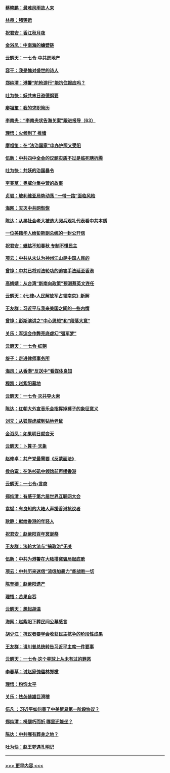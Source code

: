 #### [蔡晓鹏：最难风雨故人来](../pages/nsc993/n11633145.md?t=11050522) 
#### [林泉：猪猡运](../pages/nsc993/n11631469.md?t=11050522) 
#### [祝君安：香江秋月夜](../pages/nsc993/n11631440.md?t=11050522) 
#### [金浴凤：中南海的蟾嬖链](../pages/nsc993/n11631290.md?t=11050522) 
#### [云鹤天：一七令·中共房地产](../pages/nsc993/n11630084.md?t=11050522) 
#### [容干：我是愧对盛世的诗人](../pages/nsc993/n11630059.md?t=11050522) 
#### [郑纯清：港警“陀枪游行”能抗住报应吗？](../pages/nsc993/n11629999.md?t=11050522) 
#### [吐为快：妖共末日盗德纲要](../pages/nsc993/n11628610.md?t=11050522) 
#### [廖祖笙：我的求职简历](../pages/nsc993/n11628492.md?t=11050522) 
#### [李南央：“李南央状告海关案”跟进报导（63）](../pages/nsc993/n11627039.md?t=11050522) 
#### [理悟：火候到了 推墙](../pages/nsc993/n11626917.md?t=11050522) 
#### [廖祖笙：在“法治国家”申办护照又受阻](../pages/nsc993/n11626500.md?t=11050522) 
#### [伍新：中共四中全会的议题实质不过是临死瞎折腾](../pages/nsc993/n11621774.md?t=11050522) 
#### [吐为快：共妖的治国暴令](../pages/nsc993/n11621401.md?t=11050522) 
#### [李春草：奥威尔集中营的故事](../pages/nsc993/n11621373.md?t=11050522) 
#### [贞岩：玻利维亚局势动荡 “一带一路”面临风险](../pages/nsc993/n11619480.md?t=11050522) 
#### [海网：天灭中共网恢恢](../pages/nsc993/n11618261.md?t=11050522) 
#### [陈达：从黑社会老大被选大阅兵观礼代表看中共本质](../pages/nsc993/n11618229.md?t=11050522) 
#### [一位美籍华人给彭斯副总统的一封公开信](../pages/nsc993/n11616906.md?t=11050522) 
#### [祝君安：蟪蛄不知春秋  专制不懂民主](../pages/nsc993/n11616882.md?t=11050522) 
#### [项云：中共从未认为神州江山是中国人民的](../pages/nsc993/n11616763.md?t=11050522) 
#### [曾铮：中共已将对法轮功的迫害手法延至香港](../pages/nsc993/n11616561.md?t=11050522) 
#### [高婧婧：从台湾“新南向政策”预测蔡英文连任](../pages/nsc993/n11616518.md?t=11050522) 
#### [云鹤天：《七律▪人民解放军占领南京》新解](../pages/nsc993/n11616490.md?t=11050522) 
#### [王友群：习近平与我来美国之间的一些内情](../pages/nsc993/n11615052.md?t=11050522) 
#### [曾铮：彭斯演讲之“中心思想”和“段落大意”](../pages/nsc993/n11615020.md?t=11050522) 
#### [关乐：军运会作弊亮底虚幻“强军梦”](../pages/nsc993/n11615008.md?t=11050522) 
#### [云鹤天：一七令‧红朝](../pages/nsc993/n11615000.md?t=11050522) 
#### [旋子：走进律师事务所](../pages/nsc993/n11614894.md?t=11050522) 
#### [海风：从香港“反送中”看媒体良知](../pages/nsc993/n11614480.md?t=11050522) 
#### [程凯：赵紫阳墓地](../pages/nsc993/n11614464.md?t=11050522) 
#### [云鹤天：一七令‧灭共导火索](../pages/nsc993/n11613471.md?t=11050522) 
#### [陈达：红朝大外宣音乐会指挥掉裤子的象征意义](../pages/nsc993/n11613456.md?t=11050522) 
#### [刘元：从狐假虎威到钻地老鼠](../pages/nsc993/n11612832.md?t=11050522) 
#### [金浴凤：如果明日就变天](../pages/nsc993/n11611135.md?t=11050522) 
#### [云鹤天：卜算子‧天象](../pages/nsc993/n11609023.md?t=11050522) 
#### [赵修卓：共产党最需要《反蒙面法》](../pages/nsc993/n11608006.md?t=11050522) 
#### [侯伯鸾：在洛杉矶中领馆前声援香港](../pages/nsc993/n11607802.md?t=11050522) 
#### [云鹤天：一七令•言商](../pages/nsc993/n11606248.md?t=11050522) 
#### [郑纯清：有感于第六届世界互联网大会](../pages/nsc993/n11604718.md?t=11050522) 
#### [袁斌：有良知的大陆人声援香港抗议者](../pages/nsc993/n11603673.md?t=11050522) 
#### [耿静：献给香港的年轻人](../pages/nsc993/n11602462.md?t=11050522) 
#### [祝君安：赵紫阳百年冥诞祭](../pages/nsc993/n11601386.md?t=11050522) 
#### [王友群：法轮大法与“搞政治”无关](../pages/nsc993/n11601658.md?t=11050522) 
#### [伍新：中共为港警在大陆搭窝骗局起底歌](../pages/nsc993/n11601536.md?t=11050522) 
#### [项云：中共历来迷信“流氓加暴力”能战胜一切](../pages/nsc993/n11601496.md?t=11050522) 
#### [陈奎德：赵紫阳遗产](../pages/nsc993/n11601444.md?t=11050522) 
#### [理悟：苦果自吞](../pages/nsc993/n11601385.md?t=11050522) 
#### [云鹤天：想起胡温](../pages/nsc993/n11600033.md?t=11050522) 
#### [海网：赵紫阳下葬民间公墓感言](../pages/nsc993/n11600021.md?t=11050522) 
#### [胡少江：抗议者要学会收获民主抗争的阶段性成果](../pages/nsc993/n11599626.md?t=11050522) 
#### [王友群：请川普总统转告习近平主席一件要事](../pages/nsc993/n11599533.md?t=11050522) 
#### [云鹤天：一七令‧这个星球上从未有过的罪恶](../pages/nsc993/n11598881.md?t=11050522) 
#### [李春草：讨赵家傀儡林郑檄](../pages/nsc993/n11598789.md?t=11050522) 
#### [理悟：粉饰太平](../pages/nsc993/n11598776.md?t=11050522) 
#### [关乐：怯怂装雄巨滑稽](../pages/nsc993/n11598767.md?t=11050522) 
#### [伍凡 ：习近平如何善了中美贸易第一阶段协议？](../pages/nsc993/n11596305.md?t=11050522) 
#### [郑纯清：椅腿朽而折 哪里还能坐？](../pages/nsc993/n11596273.md?t=11050522) 
#### [陈达：中共哪有葬身之地？](../pages/nsc993/n11596253.md?t=11050522) 
#### [吐为快：赵王梦遇孔明记](../pages/nsc993/n11596208.md?t=11050522) 

----
#### [ >>> 更早内容 <<< ](../indexes/nsc993-earlier.md)
